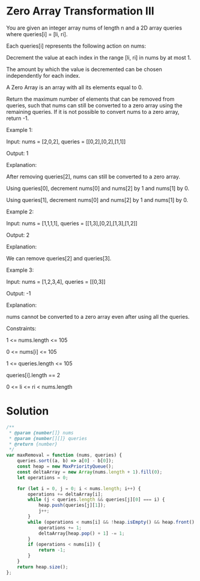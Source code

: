 # Zero Array Transformation III

You are given an integer array nums of length n and a 2D array queries where queries[i] = [li, ri].

Each queries[i] represents the following action on nums:

Decrement the value at each index in the range [li, ri] in nums by at most 1.

The amount by which the value is decremented can be chosen independently for each index.

A Zero Array is an array with all its elements equal to 0.

Return the maximum number of elements that can be removed from queries, such that nums can still be converted to a zero array using the remaining queries. If it is not possible to convert nums to a zero array, return -1.

 

Example 1:

Input: nums = [2,0,2], queries = [[0,2],[0,2],[1,1]]

Output: 1

Explanation:

After removing queries[2], nums can still be converted to a zero array.

Using queries[0], decrement nums[0] and nums[2] by 1 and nums[1] by 0.

Using queries[1], decrement nums[0] and nums[2] by 1 and nums[1] by 0.

Example 2:

Input: nums = [1,1,1,1], queries = [[1,3],[0,2],[1,3],[1,2]]

Output: 2

Explanation:

We can remove queries[2] and queries[3].

Example 3:

Input: nums = [1,2,3,4], queries = [[0,3]]

Output: -1

Explanation:

nums cannot be converted to a zero array even after using all the queries.

 

Constraints:

1 <= nums.length <= 105

0 <= nums[i] <= 105

1 <= queries.length <= 105

queries[i].length == 2

0 <= li <= ri < nums.length

# Solution

```JavaScript
/**
 * @param {number[]} nums
 * @param {number[][]} queries
 * @return {number}
 */
var maxRemoval = function (nums, queries) {
    queries.sort((a, b) => a[0] - b[0]);
    const heap = new MaxPriorityQueue();
    const deltaArray = new Array(nums.length + 1).fill(0);
    let operations = 0;

    for (let i = 0, j = 0; i < nums.length; i++) {
        operations += deltaArray[i];
        while (j < queries.length && queries[j][0] === i) {
            heap.push(queries[j][1]);
            j++;
        }
        while (operations < nums[i] && !heap.isEmpty() && heap.front() >= i) {
            operations += 1;
            deltaArray[heap.pop() + 1] -= 1;
        }
        if (operations < nums[i]) {
            return -1;
        }
    }
    return heap.size();
};
```
